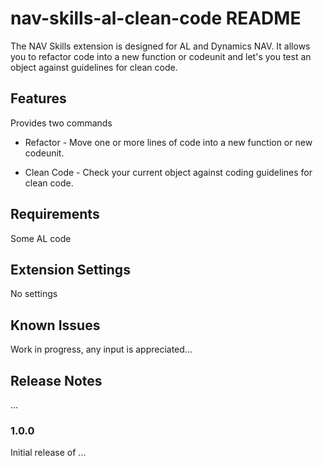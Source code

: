 # nav-skills-al-clean-code README

The NAV Skills extension is designed for AL and Dynamics NAV. It allows you to refactor code into a new function or codeunit and let's you test an object against guidelines for clean code.

## Features

Provides two commands

* Refactor - Move one or more lines of code into a new function or new codeunit.

* Clean Code - Check your current object against coding guidelines for clean code.

## Requirements

Some AL code

## Extension Settings

No settings

## Known Issues

Work in progress, any input is appreciated...

## Release Notes

...

### 1.0.0

Initial release of ...
